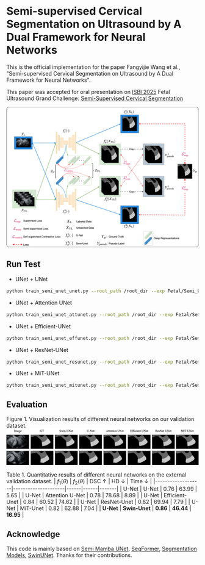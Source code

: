 # Semi-supervised Cervical Segmentation on Ultrasound by A Dual Framework for Neural Networks

This is the official implementation for the paper Fangyijie Wang et al., "Semi-supervised Cervical Segmentation on Ultrasound by A Dual Framework for Neural Networks". 

This paper was accepted for oral presentation on [ISBI 2025](https://biomedicalimaging.org/2025/) Fetal Ultrasound Grand Challenge: [Semi-Supervised Cervical Segmentation](https://www.codabench.org/competitions/4781/)

![image](./assets/framework.png)

## Run Test

* UNet + UNet
```sh
python train_semi_unet_unet.py --root_path /root_dir --exp Fetal/Semi_Unet_Unet --model unet --max_iterations 30000 --labeled_bs 2 --labeled_num 100 --batch_size 8 --num_classes 3
```

* UNet + Attention UNet
```sh
python train_semi_unet_attunet.py --root_path /root_dir --exp Fetal/Semi_Unet_attunet --model attunet --max_iterations 30000 --labeled_bs 2 --labeled_num 100 --batch_size 8 --num_classes 3
```

* UNet + Efficient-UNet
```sh
python train_semi_unet_effunet.py --root_path /root_dir --exp Fetal/Semi_unet_effunet --model EffiUnet --max_iterations 30000 --labeled_bs 2 --labeled_num 100 --batch_size 8 --num_classes 3
```

* UNet + ResNet-UNet
```sh
python train_semi_unet_resunet.py --root_path /root_dir --exp Fetal/Semi_unet_resunet --model ResUnet --max_iterations 30000 --labeled_bs 2 --labeled_num 100 --batch_size 8 --num_classes 3
```

* UNet + MiT-UNet
```sh
python train_semi_unet_mitunet.py --root_path /root_dir --exp Fetal/Semi_unet_mitunet --model MitUnet --max_iterations 30000 --labeled_bs 2 --labeled_num 100 --batch_size 8 --num_classes 3
```

## Evaluation

Figure 1. Visualization results of different neural networks on our validation dataset.
![image](./assets/results.drawio.png)

Table 1. Quantitative results of different neural networks on the external validation dataset.
| $f_1(\theta)$ | $f_2(\theta)$ | DSC ↑ | HD ↓  | Time ↓ |
|-------------------|---------------------|------|------|-------|
| U-Net           | U-Net               | 0.76 | 63.99 |  5.65  |
| U-Net           | Attention U-Net      | 0.78 | 78.68 |  8.89  |
| U-Net           | Efficient-Unet       | 0.84 | 60.52 | 74.62  |
| U-Net           | ResNet-Unet          | 0.82 | 69.94 |  7.79  |
| U-Net           | MiT-Unet             | 0.82 | 62.88 |  7.04  |
| **U-Net**       | **Swin-Unet**        | **0.86** | **46.44** | **16.95** |

## Acknowledge

This code is mainly based on 
[Semi Mamba UNet](https://github.com/ziyangwang007/Mamba-UNet/blob/main/code/train_Semi_Mamba_UNet.py), [SegFormer](https://github.com/NVlabs/SegFormer), [Segmentation Models](https://github.com/qubvel-org/segmentation_models.pytorch), [SwinUNet](https://github.com/HuCaoFighting/Swin-Unet).
Thanks for their contributions.
